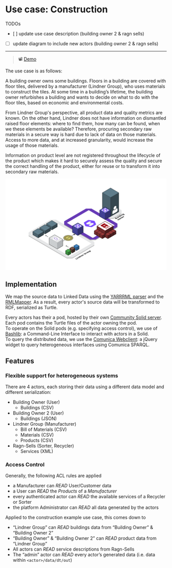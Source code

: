 # Use case: Construction

TODOs

- [ ] update use case description (building owner 2 & ragn sells)
- [ ] update diagram to include new actors (building owner 2 & ragn sells)

---

> 📽️ [Demo][screencast-d4_2]

The use case is as follows:

A building owner owns some buildings. Floors in a building are covered with
floor tiles, delivered by a manufacturer (Lindner Group), who uses materials to
construct the tiles. At some time in a building’s lifetime, the building owner
refurbishes a building and wants to decide on what to do with the floor tiles,
based on economic and environmental costs.

From Lindner Group's perspective, all product data and quality metrics are known. On
the other hand, Lindner does not have information on dismantled raised floor
elements: where to find them, how many can be found, when we these elements be
available? Therefore, procuring secondary raw materials in a secure way is hard
due to lack of data on those materials. Access to more data, and at increased
granularity, would increase the usage of those materials.

Information on product level are not registered throughout the lifecycle of the
product which makes it hard to securely assess the quality and secure the
correct handling of the product, either for reuse or to transform it into
secondary raw materials.

![Construction use case](img/construction-use-case.png)

## Implementation

We map the source data to Linked Data using the [YARRRML parser][yarrrml-parser]
and the [RMLMapper][rmlmapper].
As a result, every actor's source data will be transformed to RDF, serialized as Turtle.

Every actors has their a pod, hosted by their own [Community Solid server][css].
Each pod contains the Turtle files of the actor owning the pod.</br>
To operate on the Solid pods (e.g. specifying access control),
we use of [Bashlib][bashlib]: a Command-Line Interface to interact with actors in a Solid.</br>
To query the distributed data, we use the [Comunica Webclient][comunica-webclient]:
a jQuery widget to query heterogeneous interfaces using Comunica SPARQL.

## Features

### Flexible support for heterogeneous systems

There are 4 actors,
each storing their data using a different data model and different serialization:

- Building Owner (User)
  - Buildings (CSV)
- Building Owner 2 (User)
  - Buildings (JSON)
- Lindner Group (Manufacturer)
  - Bill of Materials (CSV)
  - Materials (CSV)
  - Products (CSV)
- Ragn-Sells (Sorter, Recycler)
  - Services (XML)

### Access Control

Generally, the following ACL rules are applied

- a Manufacturer can *READ* User/Customer data
- a User can *READ* the *Products* of a *Manufacturer*
- every authenticated actor can *READ* the available services of a Recycler or Sorter
- the platform Administrator can *READ* all data generated by the actors

Applied to the construction example use case, this comes down to

- “Lindner Group” can *READ* buildings data from “Building Owner” & “Building Owner 2”
- “Building Owner” & “Building Owner 2” can *READ* product data from “Lindner Group”
- All actors can *READ* service descriptions from Ragn-Sells
- The “admin” actor can *READ* every actor’s generated data (i.e. data within `<actor>/data/dt/out`)

<!-- Refs -->
[comunica-webclient]: https://github.com/comunica/jQuery-Widget.js
[css]: https://github.com/CommunitySolidServer/CommunitySolidServer
[bashlib]: https://github.com/SolidLabResearch/Bashlib
[rmlmapper]: https://github.com/RMLio/rmlmapper-java
[yarrrml-parser]: https://github.com/RMLio/yarrrml-parser/tree/development/lib
[screencast-d4_2]: https://youtu.be/WkQUwIwi_1M